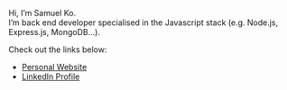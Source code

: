 Hi, I’m Samuel Ko.  
I’m back end developer specialised in the Javascript stack (e.g. Node.js, Express.js, MongoDB...).

Check out the links below:
* [Personal Website](https://samuelko123.github.io/)  
* [LinkedIn Profile](https://www.linkedin.com/in/samuelko123/)
